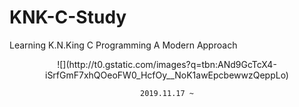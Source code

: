 
# KNK-C-Study

Learning K.N.King C Programming A Modern Approach

<div align=center>
![](http://t0.gstatic.com/images?q=tbn:ANd9GcTcX4-iSrfGmF7xhQOeoFW0_HcfOy__NoK1awEpcbewwzQeppLo)

  
  `2019.11.17 ~`

</div>



